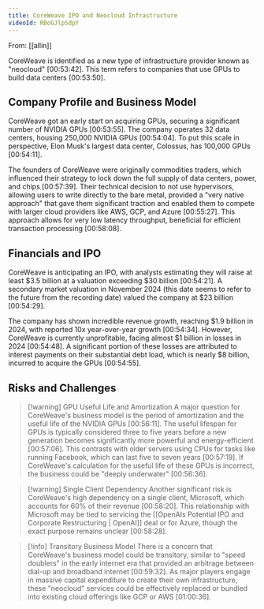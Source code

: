 ```yaml
---
title: CoreWeave IPO and Neocloud Infrastructure
videoId: RBoGJlpSdpY
---
```


From: [[allin]] <br/> 

CoreWeave is identified as a new type of infrastructure provider known as "neocloud" [00:53:42]. This term refers to companies that use GPUs to build data centers [00:53:50].

## Company Profile and Business Model
CoreWeave got an early start on acquiring GPUs, securing a significant number of NVIDIA GPUs [00:53:55]. The company operates 32 data centers, housing 250,000 NVIDIA GPUs [00:54:04]. To put this scale in perspective, Elon Musk's largest data center, Colossus, has 100,000 GPUs [00:54:11].

The founders of CoreWeave were originally commodities traders, which influenced their strategy to lock down the full supply of data centers, power, and chips [00:57:39]. Their technical decision to not use hypervisors, allowing users to write directly to the bare metal, provided a "very native approach" that gave them significant traction and enabled them to compete with larger cloud providers like AWS, GCP, and Azure [00:55:27]. This approach allows for very low latency throughput, beneficial for efficient transaction processing [00:58:08].

## Financials and IPO
CoreWeave is anticipating an IPO, with analysts estimating they will raise at least $3.5 billion at a valuation exceeding $30 billion [00:54:21]. A secondary market valuation in November 2024 (this date seems to refer to the future from the recording date) valued the company at $23 billion [00:54:29].

The company has shown incredible revenue growth, reaching $1.9 billion in 2024, with reported 10x year-over-year growth [00:54:34]. However, CoreWeave is currently unprofitable, facing almost $1 billion in losses in 2024 [00:54:48]. A significant portion of these losses are attributed to interest payments on their substantial debt load, which is nearly $8 billion, incurred to acquire the GPUs [00:54:55].

## Risks and Challenges

> [!warning] GPU Useful Life and Amortization
> A major question for CoreWeave's business model is the period of amortization and the useful life of the NVIDIA GPUs [00:56:11]. The useful lifespan for GPUs is typically considered three to five years before a new generation becomes significantly more powerful and energy-efficient [00:57:06]. This contrasts with older servers using CPUs for tasks like running Facebook, which can last five to seven years [00:57:19]. If CoreWeave's calculation for the useful life of these GPUs is incorrect, the business could be "deeply underwater" [00:56:36].

> [!warning] Single Client Dependency
> Another significant risk is CoreWeave's high dependency on a single client, Microsoft, which accounts for 60% of their revenue [00:58:20]. This relationship with Microsoft may be tied to servicing the [[OpenAIs Potential IPO and Corporate Restructuring | OpenAI]] deal or for Azure, though the exact purpose remains unclear [00:58:28].

> [!info] Transitory Business Model
> There is a concern that CoreWeave's business model could be transitory, similar to "speed doublers" in the early internet era that provided an arbitrage between dial-up and broadband internet [00:59:32]. As major players engage in massive capital expenditure to create their own infrastructure, these "neocloud" services could be effectively replaced or bundled into existing cloud offerings like GCP or AWS [01:00:36].